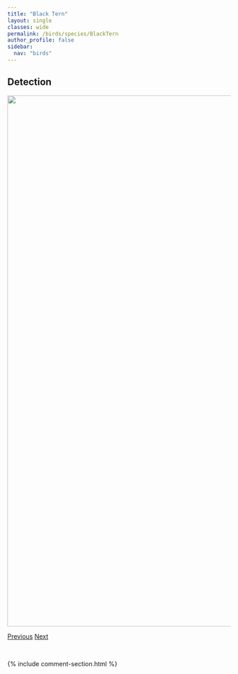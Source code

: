 ```yaml
---
title: "Black Tern"
layout: single
classes: wide
permalink: /birds/species/BlackTern
author_profile: false
sidebar:
  nav: "birds"
---
```


<h2>Detection</h2>

<a href="https://drive.google.com/uc?export=view&id=1Inb96iFJ5-FPYiWCYMT48mbRw_fuTIeQ">
<img src="https://drive.google.com/uc?export=view&id=1Inb96iFJ5-FPYiWCYMT48mbRw_fuTIeQ" height = "1200" width = "800">
</a>

<a href="/DevelopmentWebsite/birds/species/BlackpollWarbler" class="pagination--pager" title="Blackpoll Warbler">Previous</a> <a href="/DevelopmentWebsite/birds/species/Bobolink" class="pagination--pager" title="Bobolink">Next</a>

<p>&nbsp;</p>

{% include comment-section.html %}
